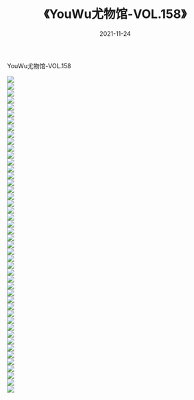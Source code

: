 ﻿---
layout: post
title:  《YouWu尤物馆-VOL.158》
date:   2021-11-24
img: http://img.660000.xyz/Sharelink/网络美图/2021/YouWu尤物馆-VOL.158/000.jpg
categories: [美女, 清纯, 唯美]
---

YouWu尤物馆-VOL.158

  ![](http://img.660000.xyz/Sharelink/网络美图/2021/YouWu尤物馆-VOL.158/001.jpg) <br> ![](http://img.660000.xyz/Sharelink/网络美图/2021/YouWu尤物馆-VOL.158/002.jpg) <br> ![](http://img.660000.xyz/Sharelink/网络美图/2021/YouWu尤物馆-VOL.158/003.jpg) <br> ![](http://img.660000.xyz/Sharelink/网络美图/2021/YouWu尤物馆-VOL.158/004.jpg) <br> ![](http://img.660000.xyz/Sharelink/网络美图/2021/YouWu尤物馆-VOL.158/005.jpg) <br> ![](http://img.660000.xyz/Sharelink/网络美图/2021/YouWu尤物馆-VOL.158/006.jpg) <br> ![](http://img.660000.xyz/Sharelink/网络美图/2021/YouWu尤物馆-VOL.158/007.jpg) <br> ![](http://img.660000.xyz/Sharelink/网络美图/2021/YouWu尤物馆-VOL.158/008.jpg) <br> ![](http://img.660000.xyz/Sharelink/网络美图/2021/YouWu尤物馆-VOL.158/009.jpg) <br> ![](http://img.660000.xyz/Sharelink/网络美图/2021/YouWu尤物馆-VOL.158/010.jpg) <br> ![](http://img.660000.xyz/Sharelink/网络美图/2021/YouWu尤物馆-VOL.158/011.jpg) <br> ![](http://img.660000.xyz/Sharelink/网络美图/2021/YouWu尤物馆-VOL.158/012.jpg) <br> ![](http://img.660000.xyz/Sharelink/网络美图/2021/YouWu尤物馆-VOL.158/013.jpg) <br> ![](http://img.660000.xyz/Sharelink/网络美图/2021/YouWu尤物馆-VOL.158/014.jpg) <br> ![](http://img.660000.xyz/Sharelink/网络美图/2021/YouWu尤物馆-VOL.158/015.jpg) <br> ![](http://img.660000.xyz/Sharelink/网络美图/2021/YouWu尤物馆-VOL.158/016.jpg) <br> ![](http://img.660000.xyz/Sharelink/网络美图/2021/YouWu尤物馆-VOL.158/017.jpg) <br> ![](http://img.660000.xyz/Sharelink/网络美图/2021/YouWu尤物馆-VOL.158/018.jpg) <br> ![](http://img.660000.xyz/Sharelink/网络美图/2021/YouWu尤物馆-VOL.158/019.jpg) <br> ![](http://img.660000.xyz/Sharelink/网络美图/2021/YouWu尤物馆-VOL.158/020.jpg) <br> ![](http://img.660000.xyz/Sharelink/网络美图/2021/YouWu尤物馆-VOL.158/021.jpg) <br> ![](http://img.660000.xyz/Sharelink/网络美图/2021/YouWu尤物馆-VOL.158/022.jpg) <br> ![](http://img.660000.xyz/Sharelink/网络美图/2021/YouWu尤物馆-VOL.158/023.jpg) <br> ![](http://img.660000.xyz/Sharelink/网络美图/2021/YouWu尤物馆-VOL.158/024.jpg) <br> ![](http://img.660000.xyz/Sharelink/网络美图/2021/YouWu尤物馆-VOL.158/025.jpg) <br> ![](http://img.660000.xyz/Sharelink/网络美图/2021/YouWu尤物馆-VOL.158/026.jpg) <br> ![](http://img.660000.xyz/Sharelink/网络美图/2021/YouWu尤物馆-VOL.158/027.jpg) <br> ![](http://img.660000.xyz/Sharelink/网络美图/2021/YouWu尤物馆-VOL.158/028.jpg) <br> ![](http://img.660000.xyz/Sharelink/网络美图/2021/YouWu尤物馆-VOL.158/029.jpg) <br> ![](http://img.660000.xyz/Sharelink/网络美图/2021/YouWu尤物馆-VOL.158/030.jpg) <br> ![](http://img.660000.xyz/Sharelink/网络美图/2021/YouWu尤物馆-VOL.158/031.jpg) <br> ![](http://img.660000.xyz/Sharelink/网络美图/2021/YouWu尤物馆-VOL.158/032.jpg) <br> ![](http://img.660000.xyz/Sharelink/网络美图/2021/YouWu尤物馆-VOL.158/033.jpg) <br> ![](http://img.660000.xyz/Sharelink/网络美图/2021/YouWu尤物馆-VOL.158/034.jpg) <br> ![](http://img.660000.xyz/Sharelink/网络美图/2021/YouWu尤物馆-VOL.158/035.jpg) <br> ![](http://img.660000.xyz/Sharelink/网络美图/2021/YouWu尤物馆-VOL.158/036.jpg) <br> ![](http://img.660000.xyz/Sharelink/网络美图/2021/YouWu尤物馆-VOL.158/037.jpg) <br> ![](http://img.660000.xyz/Sharelink/网络美图/2021/YouWu尤物馆-VOL.158/038.jpg) <br> ![](http://img.660000.xyz/Sharelink/网络美图/2021/YouWu尤物馆-VOL.158/039.jpg) <br> ![](http://img.660000.xyz/Sharelink/网络美图/2021/YouWu尤物馆-VOL.158/040.jpg) <br> ![](http://img.660000.xyz/Sharelink/网络美图/2021/YouWu尤物馆-VOL.158/041.jpg) <br> ![](http://img.660000.xyz/Sharelink/网络美图/2021/YouWu尤物馆-VOL.158/042.jpg) <br> ![](http://img.660000.xyz/Sharelink/网络美图/2021/YouWu尤物馆-VOL.158/043.jpg) <br> ![](http://img.660000.xyz/Sharelink/网络美图/2021/YouWu尤物馆-VOL.158/044.jpg) <br> ![](http://img.660000.xyz/Sharelink/网络美图/2021/YouWu尤物馆-VOL.158/045.jpg) <br> ![](http://img.660000.xyz/Sharelink/网络美图/2021/YouWu尤物馆-VOL.158/046.jpg) <br>